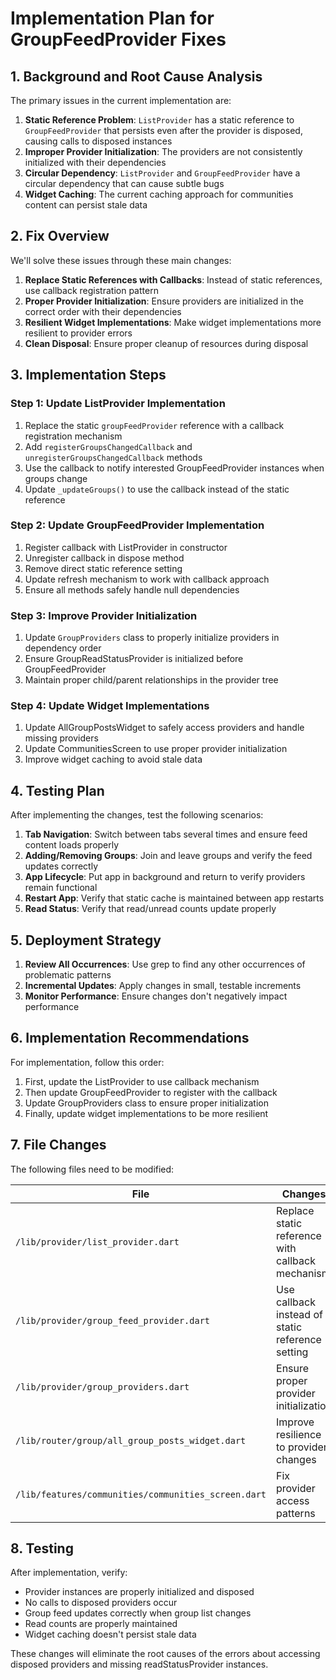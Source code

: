 # Implementation Plan for GroupFeedProvider Fixes

## 1. Background and Root Cause Analysis

The primary issues in the current implementation are:

1. **Static Reference Problem**: `ListProvider` has a static reference to `GroupFeedProvider` that persists even after the provider is disposed, causing calls to disposed instances
2. **Improper Provider Initialization**: The providers are not consistently initialized with their dependencies 
3. **Circular Dependency**: `ListProvider` and `GroupFeedProvider` have a circular dependency that can cause subtle bugs
4. **Widget Caching**: The current caching approach for communities content can persist stale data

## 2. Fix Overview

We'll solve these issues through these main changes:

1. **Replace Static References with Callbacks**: Instead of static references, use callback registration pattern
2. **Proper Provider Initialization**: Ensure providers are initialized in the correct order with their dependencies
3. **Resilient Widget Implementations**: Make widget implementations more resilient to provider errors
4. **Clean Disposal**: Ensure proper cleanup of resources during disposal

## 3. Implementation Steps

### Step 1: Update ListProvider Implementation

1. Replace the static `groupFeedProvider` reference with a callback registration mechanism
2. Add `registerGroupsChangedCallback` and `unregisterGroupsChangedCallback` methods
3. Use the callback to notify interested GroupFeedProvider instances when groups change
4. Update `_updateGroups()` to use the callback instead of the static reference

### Step 2: Update GroupFeedProvider Implementation

1. Register callback with ListProvider in constructor
2. Unregister callback in dispose method
3. Remove direct static reference setting
4. Update refresh mechanism to work with callback approach
5. Ensure all methods safely handle null dependencies

### Step 3: Improve Provider Initialization

1. Update `GroupProviders` class to properly initialize providers in dependency order
2. Ensure GroupReadStatusProvider is initialized before GroupFeedProvider
3. Maintain proper child/parent relationships in the provider tree

### Step 4: Update Widget Implementations

1. Update AllGroupPostsWidget to safely access providers and handle missing providers
2. Update CommunitiesScreen to use proper provider initialization
3. Improve widget caching to avoid stale data

## 4. Testing Plan

After implementing the changes, test the following scenarios:

1. **Tab Navigation**: Switch between tabs several times and ensure feed content loads properly
2. **Adding/Removing Groups**: Join and leave groups and verify the feed updates correctly
3. **App Lifecycle**: Put app in background and return to verify providers remain functional
4. **Restart App**: Verify that static cache is maintained between app restarts
5. **Read Status**: Verify that read/unread counts update properly

## 5. Deployment Strategy

1. **Review All Occurrences**: Use grep to find any other occurrences of problematic patterns
2. **Incremental Updates**: Apply changes in small, testable increments
3. **Monitor Performance**: Ensure changes don't negatively impact performance

## 6. Implementation Recommendations

For implementation, follow this order:

1. First, update the ListProvider to use callback mechanism
2. Then update GroupFeedProvider to register with the callback
3. Update GroupProviders class to ensure proper initialization
4. Finally, update widget implementations to be more resilient

## 7. File Changes

The following files need to be modified:

| File | Changes |
|------|---------|
| `/lib/provider/list_provider.dart` | Replace static reference with callback mechanism |
| `/lib/provider/group_feed_provider.dart` | Use callback instead of static reference setting |
| `/lib/provider/group_providers.dart` | Ensure proper provider initialization |
| `/lib/router/group/all_group_posts_widget.dart` | Improve resilience to provider changes |
| `/lib/features/communities/communities_screen.dart` | Fix provider access patterns |

## 8. Testing

After implementation, verify:

- Provider instances are properly initialized and disposed
- No calls to disposed providers occur
- Group feed updates correctly when group list changes
- Read counts are properly maintained
- Widget caching doesn't persist stale data

These changes will eliminate the root causes of the errors about accessing disposed providers and missing readStatusProvider instances.